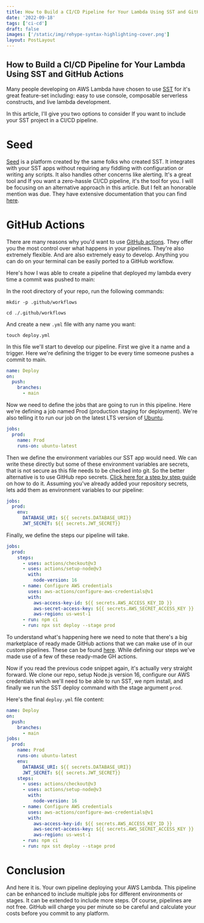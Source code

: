 ```yaml
---
title: How to Build a CI/CD Pipeline for Your Lambda Using SST and GitHub Actions
date: '2022-09-18'
tags: ['ci-cd']
draft: false
images: ['/static/img/rehype-syntax-highlighting-cover.png']
layout: PostLayout
---
```


<TOCInline toc={props.toc} asDisclosure toHeading={2} />

## How to Build a CI/CD Pipeline for Your Lambda Using SST and GitHub Actions

Many people developing on AWS Lambda have chosen to use [SST](https://sst.dev/) for it's great feature-set including: easy to use console, composable serverless constructs, and live lambda development.

In this article, I'll give you two options to consider If you want to include your SST project in a CI/CD pipeline.

# Seed

[Seed](https://seed.run/) is a platform created by the same folks who created SST. It integrates with your SST apps without requiring any fiddling with configuration or writing any scripts. It also handles other concerns like alerting. It's a great tool and If you want a zero-hassle CI/CD pipeline, it's the tool for you. I will be focusing on an alternative approach in this article. But I felt an honorable mention was due. They have extensive documentation that you can find [here](https://seed.run/docs/).

# GitHub Actions

There are many reasons why you'd want to use [GitHub actions](https://docs.github.com/en/actions). They offer you the most control over what happens in your pipelines. They're also extremely flexible. And are also extremely easy to develop. Anything you can do on your terminal can be easily ported to a GitHub workflow.

Here's how I was able to create a pipeline that deployed my lambda every time a commit was pushed to main:

In the root directory of your repo, run the following commands:

```shell
mkdir -p .github/workflows
```

```shell
cd ./.github/workflows
```

And create a new `.yml` file with any name you want:

```shell
touch deploy.yml
```

In this file we'll start to develop our pipeline. First we give it a name and a trigger. Here we're defining the trigger to be every time someone pushes a commit to main.

```yml
name: Deploy
on:
  push:
    branches:
      - main
```

Now we need to define the jobs that are going to run in this pipeline. Here we're defining a job named Prod (production staging for deployment). We're also telling it to run our job on the latest LTS version of [Ubuntu](https://ubuntu.com/).

```yml
jobs:
  prod:
    name: Prod
    runs-on: ubuntu-latest
```

Then we define the environment variables our SST app would need. We can write these directly but some of these environment variables are secrets, that is not secure as this file needs to be checked into git. So the better alternative is to use GitHub repo secrets. [Click here for a step by step guide](https://docs.github.com/en/actions/security-guides/encrypted-secrets) on how to do it.
Assuming you've already added your repository secrets, lets add them as environment variables to our pipeline:

```yml
jobs:
  prod:
    env:
      DATABASE_URI: ${{ secrets.DATABASE_URI}}
      JWT_SECRET: ${{ secrets.JWT_SECRET}}
```

Finally, we define the steps our pipeline will take.

```yml
jobs:
  prod:
    steps:
      - uses: actions/checkout@v3
      - uses: actions/setup-node@v3
        with:
          node-version: 16
      - name: Configure AWS credentials
        uses: aws-actions/configure-aws-credentials@v1
        with:
          aws-access-key-id: ${{ secrets.AWS_ACCESS_KEY_ID }}
          aws-secret-access-key: ${{ secrets.AWS_SECRET_ACCESS_KEY }}
          aws-region: us-west-1
      - run: npm ci
      - run: npx sst deploy --stage prod
```

To understand what's happening here we need to note that there's a big marketplace of ready made GitHub actions that we can make use of in our custom pipelines. These can be found [here](https://github.com/marketplace?type=actions). While defining our steps we've made use of a few of these ready-made GH actions.

Now if you read the previous code snippet again, it's actually very straight forward. We clone our repo, setup Node.js version 16, configure our AWS credentials which we'll need to be able to run SST, we npm install, and finally we run the SST deploy command with the stage argument `prod`.

Here's the final `deploy.yml` file content:

```yml
name: Deploy
on:
  push:
    branches:
      - main
jobs:
  prod:
    name: Prod
    runs-on: ubuntu-latest
    env:
      DATABASE_URI: ${{ secrets.DATABASE_URI}}
      JWT_SECRET: ${{ secrets.JWT_SECRET}}
    steps:
      - uses: actions/checkout@v3
      - uses: actions/setup-node@v3
        with:
          node-version: 16
      - name: Configure AWS credentials
        uses: aws-actions/configure-aws-credentials@v1
        with:
          aws-access-key-id: ${{ secrets.AWS_ACCESS_KEY_ID }}
          aws-secret-access-key: ${{ secrets.AWS_SECRET_ACCESS_KEY }}
          aws-region: us-west-1
      - run: npm ci
      - run: npx sst deploy --stage prod
```

# Conclusion

And here it is. Your own pipeline deploying your AWS Lambda. This pipeline can be enhanced to include multiple jobs for different environments or stages. It can be extended to include more steps. Of course, pipelines are not free. GitHub will charge you per minute so be careful and calculate your costs before you commit to any platform.
